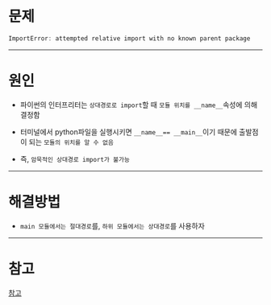 # 문제

```powershell
ImportError: attempted relative import with no known parent package
```



---



# 원인

- 파이썬의 인터프리터는 `상대경로로 import`할 때 `모듈 위치를 __name__`속성에 의해 결정함

- 터미널에서 python파일을 실행시키면 `__name__== __main__`이기 때문에 출발점이 되는 `모듈의 위치를 알 수 없음`

- 즉, `암묵적인 상대경로 import가 불가능`



---



# 해결방법

- `main 모듈에서는 절대경로`를, `하위 모듈에서는 상대경로`를 사용하자



---



# 참고

[참고](https://blog.potados.com/dev/python3-import/)

